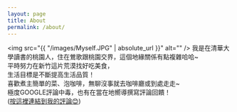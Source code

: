 ```yaml
---
layout: page
title: About
permalink: /about/
---
```

<span class="image fit"><img src="{{ "/images/Myself.JPG" | absolute_url }}" alt="" /></span>
我是在清華大學讀書的桃園人，住在鶯歌跟桃園交界，這個地緣關係有點複雜哈哈~<br>
平時努力在新竹這片荒漠找好吃美食，<br>
生活目標是不斷提高生活品質！<br>
喜歡煮主簡單的菜、泡咖啡，無聊沒事就去咖啡廳或到處走走~<br>
極度GOOGLE評論中毒，也有在當在地嚮導撰寫評論回饋！<br>
(<a href="https://goo.gl/maps/PX6wwarfZBVYQvqn6" target="_blank" title="按這裡連結到我的評論😊">按這裡連結到我的評論😊</a>)